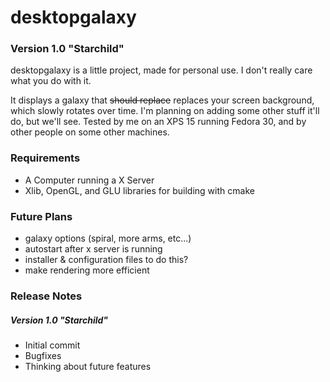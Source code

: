 # desktopgalaxy

### Version 1.0  "Starchild"

desktopgalaxy is a little project, made for personal use. I don't really care what you do with it.

It displays a galaxy that ~~should replace~~ replaces your screen background, which slowly rotates over time. I'm planning on adding some other stuff it'll do, but we'll see. Tested by me on an XPS 15 running Fedora 30, and by other people on some other machines.

### Requirements

- A Computer running a X Server
- Xlib, OpenGL, and GLU libraries for building with cmake

### Future Plans

- galaxy options (spiral, more arms, etc...)
- autostart after x server is running
- installer & configuration files to do this?
- make rendering more efficient

### Release Notes

##### Version 1.0  "Starchild"

- Initial commit
- Bugfixes
- Thinking about future features
